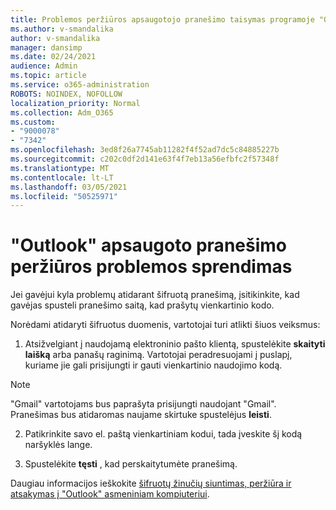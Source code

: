 ```yaml
---
title: Problemos peržiūros apsaugotojo pranešimo taisymas programoje "Outlook"
ms.author: v-smandalika
author: v-smandalika
manager: dansimp
ms.date: 02/24/2021
audience: Admin
ms.topic: article
ms.service: o365-administration
ROBOTS: NOINDEX, NOFOLLOW
localization_priority: Normal
ms.collection: Adm_O365
ms.custom:
- "9000078"
- "7342"
ms.openlocfilehash: 3ed8f26a7745ab11282f4f52ad7dc5c84885227b
ms.sourcegitcommit: c202c0df2d141e63f4f7eb13a56efbfc2f57348f
ms.translationtype: MT
ms.contentlocale: lt-LT
ms.lasthandoff: 03/05/2021
ms.locfileid: "50525971"
---
```

# <a name="fix-problem-of-viewing-protected-message-in-outlook"></a>"Outlook" apsaugoto pranešimo peržiūros problemos sprendimas

Jei gavėjui kyla problemų atidarant šifruotą pranešimą, įsitikinkite, kad gavėjas spusteli pranešimo saitą, kad prašytų vienkartinio kodo.

Norėdami atidaryti šifruotus duomenis, vartotojai turi atlikti šiuos veiksmus:

1. Atsižvelgiant į naudojamą elektroninio pašto klientą, spustelėkite **skaityti laišką** arba panašų raginimą. Vartotojai peradresuojami į puslapį, kuriame jie gali prisijungti ir gauti vienkartinio naudojimo kodą.

> [!NOTE]
> "Gmail" vartotojams bus paprašyta prisijungti naudojant "Gmail". Pranešimas bus atidaromas naujame skirtuke spustelėjus **leisti**.

2. Patikrinkite savo el. paštą vienkartiniam kodui, tada įveskite šį kodą naršyklės lange.

3. Spustelėkite **tęsti** , kad perskaitytumėte pranešimą.

Daugiau informacijos ieškokite [šifruotų žinučių siuntimas, peržiūra ir atsakymas į "Outlook" asmeniniam kompiuteriui](https://support.microsoft.com/topic/send-view-and-reply-to-encrypted-messages-in-outlook-for-pc-eaa43495-9bbb-4fca-922a-df90dee51980).


